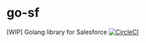 # go-sf
[WIP] Golang library for Salesforce
[![CircleCI](https://circleci.com/gh/bluetel/go-sf.svg?style=shield)](https://circleci.com/gh/bluetel/go-sf)
